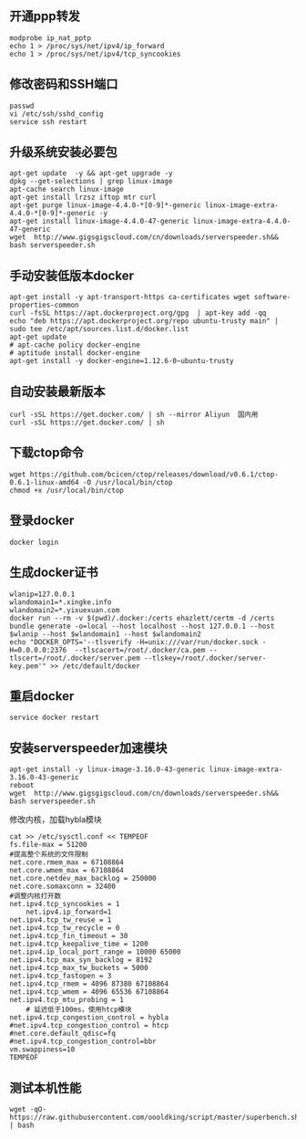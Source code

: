 ## 开通ppp转发
	modprobe ip_nat_pptp
	echo 1 > /proc/sys/net/ipv4/ip_forward
	echo 1 > /proc/sys/net/ipv4/tcp_syncookies
  


## 修改密码和SSH端口

	passwd
	vi /etc/ssh/sshd_config
	service ssh restart

## 升级系统安装必要包

	apt-get update  -y && apt-get upgrade -y
	dpkg --get-selections | grep linux-image
	apt-cache search linux-image
	apt-get install lrzsz iftop mtr curl
	apt-get purge linux-image-4.4.0-*[0-9]*-generic linux-image-extra-4.4.0-*[0-9]*-generic -y
	apt-get install linux-image-4.4.0-47-generic linux-image-extra-4.4.0-47-generic
	wget  http://www.gigsgigscloud.com/cn/downloads/serverspeeder.sh&& bash serverspeeder.sh


## 手动安装低版本docker

	apt-get install -y apt-transport-https ca-certificates wget software-properties-common
	curl -fsSL https://apt.dockerproject.org/gpg  | apt-key add -qq
	echo "deb https://apt.dockerproject.org/repo ubuntu-trusty main" | sudo tee /etc/apt/sources.list.d/docker.list
	apt-get update
	# apt-cache policy docker-engine
	# aptitude install docker-engine
	apt-get install -y docker-engine=1.12.6-0~ubuntu-trusty

## 自动安装最新版本

	curl -sSL https://get.docker.com/ | sh --mirror	Aliyun  国内用
	curl -sSL https://get.docker.com/ | sh

## 下载ctop命令

	wget https://github.com/bcicen/ctop/releases/download/v0.6.1/ctop-0.6.1-linux-amd64 -O /usr/local/bin/ctop
	chmod +x /usr/local/bin/ctop
	
## 登录docker

	docker login

## 生成docker证书

	wlanip=127.0.0.1
	wlandomain1=*.xingke.info
	wlandomain2=*.yixuexuan.com
	docker run --rm -v $(pwd)/.docker:/certs ehazlett/certm -d /certs bundle generate -o=local --host localhost --host 127.0.0.1 --host $wlanip --host $wlandomain1 --host $wlandomain2
	echo "DOCKER_OPTS='--tlsverify -H=unix:///var/run/docker.sock -H=0.0.0.0:2376  --tlscacert=/root/.docker/ca.pem --tlscert=/root/.docker/server.pem --tlskey=/root/.docker/server-key.pem'" >> /etc/default/docker


## 重启docker

	service docker restart

## 安装serverspeeder加速模块


	apt-get install -y linux-image-3.16.0-43-generic linux-image-extra-3.16.0-43-generic
	reboot
	wget  http://www.gigsgigscloud.com/cn/downloads/serverspeeder.sh&& bash serverspeeder.sh


修改内核，加载hybla模块

	cat >> /etc/sysctl.conf << TEMPEOF
	fs.file-max = 51200
	#提高整个系统的文件限制
	net.core.rmem_max = 67108864
	net.core.wmem_max = 67108864
	net.core.netdev_max_backlog = 250000
	net.core.somaxconn = 32400
	#调整内核打开数
	net.ipv4.tcp_syncookies = 1
        net.ipv4.ip_forward=1
	net.ipv4.tcp_tw_reuse = 1
	net.ipv4.tcp_tw_recycle = 0
	net.ipv4.tcp_fin_timeout = 30
	net.ipv4.tcp_keepalive_time = 1200
	net.ipv4.ip_local_port_range = 10000 65000
	net.ipv4.tcp_max_syn_backlog = 8192
	net.ipv4.tcp_max_tw_buckets = 5000
	net.ipv4.tcp_fastopen = 3
	net.ipv4.tcp_rmem = 4096 87380 67108864
	net.ipv4.tcp_wmem = 4096 65536 67108864
	net.ipv4.tcp_mtu_probing = 1
        # 延迟低于100ms，使用htcp模块
	net.ipv4.tcp_congestion_control = hybla
	#net.ipv4.tcp_congestion_control = htcp
	#net.core.default_qdisc=fq
	#net.ipv4.tcp_congestion_control=bbr
	vm.swappiness=10
	TEMPEOF

## 测试本机性能

	wget -qO- https://raw.githubusercontent.com/oooldking/script/master/superbench.sh | bash


